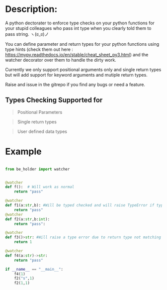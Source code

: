 # Description:
A python dectorater to enforce type checks on your python functions for your stupid colleagues who pass int type when you clearly told them to pass string.
ヽ(ಠ_ಠ)ノ

You can define parameter and return types for your python functions using type hints (check them out here : https://mypy.readthedocs.io/en/stable/cheat_sheet_py3.html) and the watcher decorator over them to handle the dirty work.

Currently we only support positional arguments only and single return types but will add support for keyword arguments and mutiple return types.

Raise and issue in the gitrepo if you find any bugs or need a feature.


## Types Checking Supported for
> Positional Parameters

> Single return types

> User defined data types

# Example

```python

from be_holder import watcher


@watcher
def f():  # Will work as normal
    return "pass"

@watcher
def f1(a:str,b): #Will be typed checked and will raise TypeError if types do not match
    return "pass"
@watcher
def f2(a:str,b:int):
    return "pass":

@watcher
def f3()>str: #Will raise a type error due to return type not matching function definition
    return 1

@watcher    
def f4(a:str)->str:
    return "pass"

if __name__ == "__main__":
    f4(1)
    f2("s",1)
    f2(1,1)
  
```


